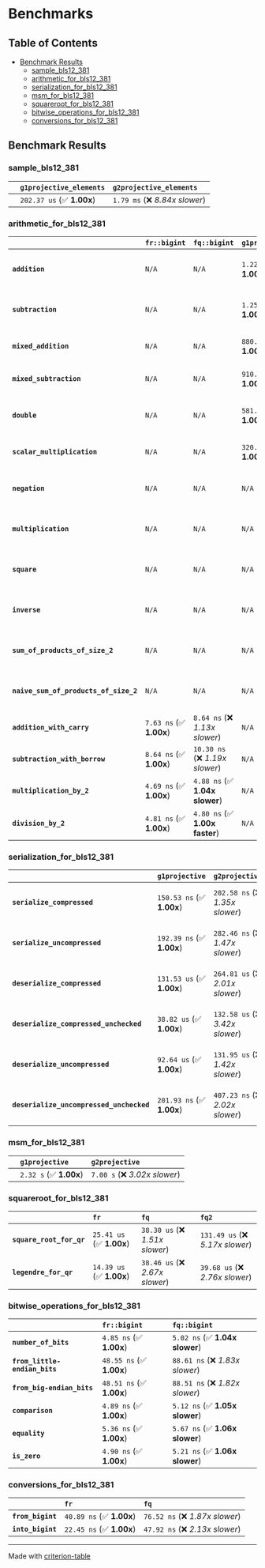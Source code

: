 # Benchmarks

## Table of Contents

- [Benchmark Results](#benchmark-results)
    - [sample_bls12_381](#sample_bls12_381)
    - [arithmetic_for_bls12_381](#arithmetic_for_bls12_381)
    - [serialization_for_bls12_381](#serialization_for_bls12_381)
    - [msm_for_bls12_381](#msm_for_bls12_381)
    - [squareroot_for_bls12_381](#squareroot_for_bls12_381)
    - [bitwise_operations_for_bls12_381](#bitwise_operations_for_bls12_381)
    - [conversions_for_bls12_381](#conversions_for_bls12_381)

## Benchmark Results

### sample_bls12_381

|        | `g1projective_elements`          | `g2projective_elements`           |
|:-------|:---------------------------------|:--------------------------------- |
|        | `202.37 us` (✅ **1.00x**)        | `1.79 ms` (❌ *8.84x slower*)      |

### arithmetic_for_bls12_381

|                                       | `fr::bigint`            | `fq::bigint`                    | `g1projective`            | `g2projective`                   | `fq2`                            | `fq12`                            | `fq`                             | `fr`                              |
|:--------------------------------------|:------------------------|:--------------------------------|:--------------------------|:---------------------------------|:---------------------------------|:----------------------------------|:---------------------------------|:--------------------------------- |
| **`addition`**                        | `N/A`                   | `N/A`                           | `1.22 us` (✅ **1.00x**)   | `3.93 us` (❌ *3.23x slower*)     | `23.19 ns` (🚀 **52.48x faster**) | `191.29 ns` (🚀 **6.36x faster**)  | `12.69 ns` (🚀 **95.94x faster**) | `8.67 ns` (🚀 **140.42x faster**)  |
| **`subtraction`**                     | `N/A`                   | `N/A`                           | `1.25 us` (✅ **1.00x**)   | `3.99 us` (❌ *3.18x slower*)     | `23.44 ns` (🚀 **53.48x faster**) | `159.42 ns` (🚀 **7.86x faster**)  | `12.85 ns` (🚀 **97.51x faster**) | `8.79 ns` (🚀 **142.58x faster**)  |
| **`mixed_addition`**                  | `N/A`                   | `N/A`                           | `880.65 ns` (✅ **1.00x**) | `2.82 us` (❌ *3.20x slower*)     | `N/A`                            | `N/A`                             | `N/A`                            | `N/A`                             |
| **`mixed_subtraction`**               | `N/A`                   | `N/A`                           | `910.03 ns` (✅ **1.00x**) | `2.86 us` (❌ *3.14x slower*)     | `N/A`                            | `N/A`                             | `N/A`                            | `N/A`                             |
| **`double`**                          | `N/A`                   | `N/A`                           | `581.56 ns` (✅ **1.00x**) | `1.79 us` (❌ *3.08x slower*)     | `12.56 ns` (🚀 **46.28x faster**) | `72.08 ns` (🚀 **8.07x faster**)   | `7.24 ns` (🚀 **80.30x faster**)  | `5.88 ns` (🚀 **98.94x faster**)   |
| **`scalar_multiplication`**           | `N/A`                   | `N/A`                           | `320.87 us` (✅ **1.00x**) | `956.97 us` (❌ *2.98x slower*)   | `N/A`                            | `N/A`                             | `N/A`                            | `N/A`                             |
| **`negation`**                        | `N/A`                   | `N/A`                           | `N/A`                     | `N/A`                            | `22.16 ns` (❌ *3.59x slower*)    | `100.01 ns` (❌ *16.19x slower*)   | `18.29 ns` (❌ *2.96x slower*)    | `6.18 ns` (✅ **1.00x**)           |
| **`multiplication`**                  | `N/A`                   | `N/A`                           | `N/A`                     | `N/A`                            | `239.25 ns` (❌ *5.21x slower*)   | `6.18 us` (❌ *134.48x slower*)    | `76.41 ns` (❌ *1.66x slower*)    | `45.96 ns` (✅ **1.00x**)          |
| **`square`**                          | `N/A`                   | `N/A`                           | `N/A`                     | `N/A`                            | `173.20 ns` (❌ *4.56x slower*)   | `4.34 us` (❌ *114.12x slower*)    | `65.17 ns` (❌ *1.71x slower*)    | `38.01 ns` (✅ **1.00x**)          |
| **`inverse`**                         | `N/A`                   | `N/A`                           | `N/A`                     | `N/A`                            | `15.22 us` (❌ *2.13x slower*)    | `25.39 us` (❌ *3.56x slower*)     | `14.89 us` (❌ *2.09x slower*)    | `7.13 us` (✅ **1.00x**)           |
| **`sum_of_products_of_size_2`**       | `N/A`                   | `N/A`                           | `N/A`                     | `N/A`                            | `519.44 ns` (❌ *6.21x slower*)   | `12.65 us` (❌ *151.25x slower*)   | `115.22 ns` (❌ *1.38x slower*)   | `83.64 ns` (✅ **1.00x**)          |
| **`naive_sum_of_products_of_size_2`** | `N/A`                   | `N/A`                           | `N/A`                     | `N/A`                            | `509.45 ns` (❌ *5.81x slower*)   | `12.59 us` (❌ *143.64x slower*)   | `163.15 ns` (❌ *1.86x slower*)   | `87.62 ns` (✅ **1.00x**)          |
| **`addition_with_carry`**             | `7.63 ns` (✅ **1.00x**) | `8.64 ns` (❌ *1.13x slower*)    | `N/A`                     | `N/A`                            | `N/A`                            | `N/A`                             | `N/A`                            | `N/A`                             |
| **`subtraction_with_borrow`**         | `8.64 ns` (✅ **1.00x**) | `10.30 ns` (❌ *1.19x slower*)   | `N/A`                     | `N/A`                            | `N/A`                            | `N/A`                             | `N/A`                            | `N/A`                             |
| **`multiplication_by_2`**             | `4.69 ns` (✅ **1.00x**) | `4.88 ns` (✅ **1.04x slower**)  | `N/A`                     | `N/A`                            | `N/A`                            | `N/A`                             | `N/A`                            | `N/A`                             |
| **`division_by_2`**                   | `4.81 ns` (✅ **1.00x**) | `4.80 ns` (✅ **1.00x faster**)  | `N/A`                     | `N/A`                            | `N/A`                            | `N/A`                             | `N/A`                            | `N/A`                             |

### serialization_for_bls12_381

|                                          | `g1projective`            | `g2projective`                   | `fr`                               | `fq`                               | `fq2`                              | `fq12`                            |
|:-----------------------------------------|:--------------------------|:---------------------------------|:-----------------------------------|:-----------------------------------|:-----------------------------------|:--------------------------------- |
| **`serialize_compressed`**               | `150.53 ns` (✅ **1.00x**) | `202.58 ns` (❌ *1.35x slower*)   | `32.62 ns` (🚀 **4.61x faster**)    | `56.09 ns` (🚀 **2.68x faster**)    | `109.33 ns` (✅ **1.38x faster**)   | `698.80 ns` (❌ *4.64x slower*)    |
| **`serialize_uncompressed`**             | `192.39 ns` (✅ **1.00x**) | `282.46 ns` (❌ *1.47x slower*)   | `31.89 ns` (🚀 **6.03x faster**)    | `55.25 ns` (🚀 **3.48x faster**)    | `109.35 ns` (✅ **1.76x faster**)   | `698.34 ns` (❌ *3.63x slower*)    |
| **`deserialize_compressed`**             | `131.53 us` (✅ **1.00x**) | `264.81 us` (❌ *2.01x slower*)   | `52.38 ns` (🚀 **2511.05x faster**) | `93.79 ns` (🚀 **1402.35x faster**) | `215.87 ns` (🚀 **609.28x faster**) | `1.27 us` (🚀 **103.52x faster**)  |
| **`deserialize_compressed_unchecked`**   | `38.82 us` (✅ **1.00x**)  | `132.58 us` (❌ *3.42x slower*)   | `52.39 ns` (🚀 **740.99x faster**)  | `93.91 ns` (🚀 **413.40x faster**)  | `215.92 ns` (🚀 **179.80x faster**) | `1.27 us` (🚀 **30.56x faster**)   |
| **`deserialize_uncompressed`**           | `92.64 us` (✅ **1.00x**)  | `131.95 us` (❌ *1.42x slower*)   | `52.35 ns` (🚀 **1769.61x faster**) | `93.56 ns` (🚀 **990.08x faster**)  | `215.84 ns` (🚀 **429.18x faster**) | `1.27 us` (🚀 **72.87x faster**)   |
| **`deserialize_uncompressed_unchecked`** | `201.93 ns` (✅ **1.00x**) | `407.23 ns` (❌ *2.02x slower*)   | `52.36 ns` (🚀 **3.86x faster**)    | `93.76 ns` (🚀 **2.15x faster**)    | `215.83 ns` (✅ **1.07x slower**)   | `1.27 us` (❌ *6.29x slower*)      |

### msm_for_bls12_381

|        | `g1projective`          | `g2projective`                 |
|:-------|:------------------------|:------------------------------ |
|        | `2.32 s` (✅ **1.00x**)  | `7.00 s` (❌ *3.02x slower*)    |

### squareroot_for_bls12_381

|                          | `fr`                     | `fq`                            | `fq2`                             |
|:-------------------------|:-------------------------|:--------------------------------|:--------------------------------- |
| **`square_root_for_qr`** | `25.41 us` (✅ **1.00x**) | `38.30 us` (❌ *1.51x slower*)   | `131.49 us` (❌ *5.17x slower*)    |
| **`legendre_for_qr`**    | `14.39 us` (✅ **1.00x**) | `38.46 us` (❌ *2.67x slower*)   | `39.68 us` (❌ *2.76x slower*)     |

### bitwise_operations_for_bls12_381

|                               | `fr::bigint`             | `fq::bigint`                     |
|:------------------------------|:-------------------------|:-------------------------------- |
| **`number_of_bits`**          | `4.85 ns` (✅ **1.00x**)  | `5.02 ns` (✅ **1.04x slower**)   |
| **`from_little-endian_bits`** | `48.55 ns` (✅ **1.00x**) | `88.61 ns` (❌ *1.83x slower*)    |
| **`from_big-endian_bits`**    | `48.51 ns` (✅ **1.00x**) | `88.51 ns` (❌ *1.82x slower*)    |
| **`comparison`**              | `4.89 ns` (✅ **1.00x**)  | `5.12 ns` (✅ **1.05x slower**)   |
| **`equality`**                | `5.36 ns` (✅ **1.00x**)  | `5.67 ns` (✅ **1.06x slower**)   |
| **`is_zero`**                 | `4.90 ns` (✅ **1.00x**)  | `5.21 ns` (✅ **1.06x slower**)   |

### conversions_for_bls12_381

|                   | `fr`                     | `fq`                             |
|:------------------|:-------------------------|:-------------------------------- |
| **`from_bigint`** | `40.89 ns` (✅ **1.00x**) | `76.52 ns` (❌ *1.87x slower*)    |
| **`into_bigint`** | `22.45 ns` (✅ **1.00x**) | `47.92 ns` (❌ *2.13x slower*)    |

---
Made with [criterion-table](https://github.com/nu11ptr/criterion-table)

